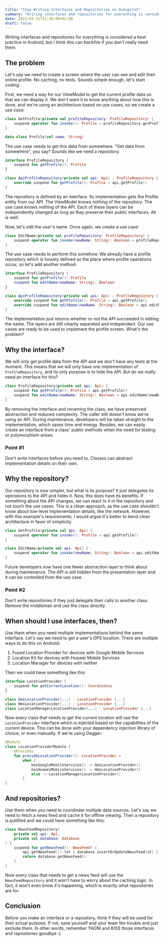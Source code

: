 ```yaml
---
title: "Stop Writing Interfaces and Repositories on Autopilot"
summary: "Writing interfaces and repositories for everything is considered a best practice in Android, but I think this can backfire if you don't really need them."
date: 2023-03-31T11:30:00+02:00
draft: false
---
```


Writing interfaces and repositories for everything is considered a best practice in Android, but I think this can backfire if you don't really need them.

## The problem
Let's say we need to create a screen where the user can see and edit their online profile. No caching, no tests. Sounds simple enough, let's start coding.

First, we need a way for our ViewModel to get the current profile data so that we can display it. We don't want it to know anything about how this is done, and we're using an architecture based on use cases, so we create a use case:

```kt
class GetProfile(private val profileRepository: ProfileRepository) {
    suspend operator fun invoke(): Profile = profileRepository.getProfile()
}

data class Profile(val name: String)
```

The use case needs to get this data from somewhere. "Get data from somewhere", you say? Sounds like we need a repository: 

```kt
interface ProfileRepository {
    suspend fun getProfile(): Profile
}

class ApiProfileRepository(private val api: Api) : ProfileRepository {
    override suspend fun getProfile(): Profile = api.getProfile()
}
```

The repository is defined by an interface. Its implementation gets the Profile entity from our API. The ViewModel knows nothing of the repository. The use case knows nothing of the API. Each of these layers can be independently changed as long as they preserve their public interfaces. All is well.

Now, let's edit the user's name. Once again, we create a use case: 

```kt
class EditName(private val profileRepository: ProfileRepository) {
    suspend operator fun invoke(newName: String): Boolean = profileRepository.editName(newName)
}
```

The use case needs to perform this somehow. We already have a profile repository which is loosely defined as the place where profile operations occur, so let's add another method: 

```kt
interface ProfileRepository {
    suspend fun getProfile(): Profile
    suspend fun editName(newName: String): Boolean
}

class ApiProfileRepository(private val api: Api) : ProfileRepository {
    override suspend fun getProfile(): Profile = api.getProfile()
    override suspend fun editName(newName: String): Boolean = api.editName(newName)
}
```

The implementation just returns whether or not the API succeeded in editing the name. The layers are still cleanly separated and independent. Our use cases are ready to be used to implement the profile screen. What's the problem?

## Why the interface?
We will only get profile data from the API and we don't have any tests at the moment. This means that we will only have one implementation of `ProfileRepository`, and its only purpose is to hide the API. But do we really need an interface for this?

```kt
class ProfileRepository(private val api: Api) {
    suspend fun getProfile(): Profile = api.getProfile()
    suspend fun editName(newName: String): Boolean = api.editName(newName)
}
```

By removing the interface and renaming the class, we have preserved abstraction and reduced complexity. The caller still doesn't know we're using an API. During maintenance, developers will be taken straight to the implementation, which saves time and energy. Besides, we can easily create an interface from a class' public methods when the need for testing or polymorphism arises.

### Point #1
Don't write interfaces before you need to. Classes can abstract implementation details on their own.

## Why the repository? 
Our repository is now simpler, but what is its purpose? It just delegates its operations to the API and hides it. Now, this does have its benefits. If something about the API changes, we can react to it in the repository and not touch the use cases. This is a clean approach, as the use case shouldn't know about low-level implementation details, like the network. However, with this example's requirements, I would argue it's better to bend clean architecture in favor of simplicity.

```kt
class GetProfile(private val api: Api) {
    suspend operator fun invoke(): Profile = api.getProfile()
}

class EditName(private val api: Api) {
    suspend operator fun invoke(newName: String): Boolean = api.editName(newName)
}
```

Future developers now have one fewer abstraction layer to think about during maintenance. The API is still hidden from the presentation layer and it can be controlled from the use case. 

### Point #2
Don't write repositories if they just delegate their calls to another class. Remove the middleman and use the class directly.

## When should I use interfaces, then?
Use them when you need multiple implementations behind the same interface. Let's say we need to get a user's GPS location. There are multiple ways to do this on Android: 

1. Fused Location Provider for devices with Google Mobile Services
2. Location Kit for devices with Huawei Mobile Services
3. Location Manager for devices with neither

Then we could have something like this:

```kt
interface LocationProvider {
    suspend fun getCurrentLocation(): Coordinates
}

class GmsLocationProvider(...) : LocationProvider {...}
class HmsLocationProvider(...) : LocationProvider {...}
class LocationManagerLocationProvider(...) : LocationProvider {...}
```

Now every class that needs to get the current location will use the `LocationProvider` interface which is injected based on the capabilities of the current device. This can be done with your dependency injection library of choice, or even manually. If we're using Dagger: 

```kt
@Module
class LocationProviderModule {
    @Provides
    fun provideLocationProvider(): LocationProvider = 
        when {
            hasGoogleMobileServices() -> GmsLocationProvider()
            hasHuaweiMobileServices() -> HmsLocationProvider()
            else -> LocationManagerLocationProvider()
        }
}
```

## And repositories?
Use them when you need to coordinate multiple data sources. Let's say we need to fetch a news feed and cache it for offline viewing. Then a repository is justified and we could have something like this:

```kt
class NewsFeedRepository(
    private val api: Api,
    private val database: Database
) {
    suspend fun getNewsFeed(): NewsFeed? {
        api.getNewsFeed()?.let { database.insertOrUpdateNewsFeed(it) }
        return database.getNewsFeed()
    }
}
```

Now every class that needs to get a news feed will use the `NewsFeedRepository` and it won't have to worry about the caching logic. In fact, it won't even know it's happening, which is exactly what repositories are for. 

## Conclusion
Before you make an interface or a repository, think if they will be used for their actual purpose. If not, save yourself and your team the trouble and just exclude them. In other words, remember YAGNI and KISS those interfaces and repositories goodbye :)